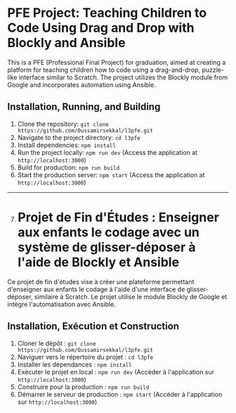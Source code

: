 # PFE Project: Teaching Children to Code Using Drag and Drop with Blockly and Ansible

This is a PFE (Professional Final Project) for graduation, aimed at creating a platform for teaching children how to code using a drag-and-drop, puzzle-like interface similar to Scratch. The project utilizes the Blockly module from Google and incorporates automation using Ansible.

## Installation, Running, and Building

1. Clone the repository: `git clone https://github.com/Oussamirsekkal/l3pfe.git `
2. Navigate to the project directory: `cd l3pfe`
3. Install dependencies: `npm install`
4. Run the project locally: `npm run dev` (Access the application at `http://localhost:3000`)
5. Build for production: `npm run build`
6. Start the production server: `npm start` (Access the application at `http://localhost:3000`)
--------------------------------------------------------------------------------------------------------------------------------------------------------------------------------------------------------------------
7. # Projet de Fin d'Études : Enseigner aux enfants le codage avec un système de glisser-déposer à l'aide de Blockly et Ansible

Ce projet de fin d'études vise à créer une plateforme permettant d'enseigner aux enfants le codage à l'aide d'une interface de glisser-déposer, similaire à Scratch. Le projet utilise le module Blockly de Google et intègre l'automatisation avec Ansible.

## Installation, Exécution et Construction

1. Cloner le dépôt : `git clone https://github.com/Oussamirsekkal/l3pfe.git`
2. Naviguer vers le répertoire du projet : `cd l3pfe`
3. Installer les dépendances : `npm install`
4. Exécuter le projet en local : `npm run dev` (Accéder à l'application sur `http://localhost:3000`)
5. Construire pour la production : `npm run build`
6. Démarrer le serveur de production : `npm start` (Accéder à l'application sur `http://localhost:3000`)

